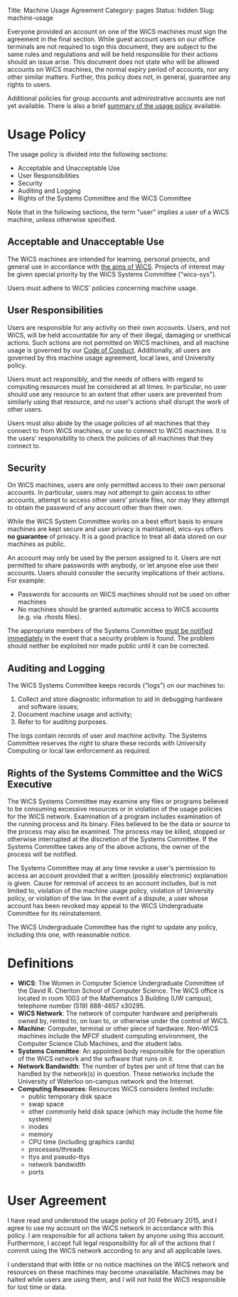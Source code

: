 Title: Machine Usage Agreement
Category: pages
Status: hidden
Slug: machine-usage


Everyone provided an account on one of the WiCS machines must sign the
agreement in the final section. While guest account users on our office
terminals are not required to sign this document, they are subject to the same
rules and regulations and will be held responsible for their actions should an
issue arise. This document does not state who will be allowed accounts on WiCS
machines, the normal expiry period of accounts, nor any other similar matters.
Further, this policy does not, in general, guarantee any rights to users.

Additional policies for group accounts and administrative accounts are not yet
available. There is also a brief [summary of the usage
policy]({filename}/pages/mua-summary.md) available.

# Usage Policy #

The usage policy is divided into the following sections:

+ Acceptable and Unacceptable Use
+ User Responsibilities
+ Security
+ Auditing and Logging
+ Rights of the Systems Committee and the WiCS Committee

Note that in the following sections, the term "user" implies a user of a WiCS
machine, unless otherwise specified.

## Acceptable and Unacceptable Use ##

The WiCS machines are intended for learning, personal projects, and general use
in accordance with [the aims of WiCS]({filename}/pages/about.md). Projects of
interest may be given special priority by the WiCS Systems Committee
("wics-sys").

Users must adhere to WiCS' policies concerning machine usage.

## User Responsibilities ##

Users are responsible for any activity on their own accounts. Users, and not
WiCS, will be held accountable for any of their illegal, damaging or unethical
actions. Such actions are not permitted on WiCS machines, and all machine usage
is governed by our [Code of Conduct]({filename}/pages/code-of-conduct.md).
Additionally, all users are governed by this machine usage agreement, local
laws, and University policy.

Users must act responsibly, and the needs of others with regard to computing
resources must be considered at all times. In particular, no user should use
any resource to an extent that other users are prevented from similarly using
that resource, and no user's actions shall disrupt the work of other users.

Users must also abide by the usage policies of all machines that they connect
to from WiCS machines, or use to connect to WiCS machines. It is the users'
responsibility to check the policies of all machines that they connect to.

## Security ##

On WiCS machines, users are only permitted access to their own personal
accounts. In particular, users may not attempt to gain access to other
accounts, attempt to access other users' private files, nor may they attempt to
obtain the password of any account other than their own.

While the WiCS System Committee works on a best effort basis to ensure machines
are kept secure and user privacy is maintained, wics-sys offers **no
guarantee** of privacy. It is a good practice to treat all data stored on our
machines as public.

An account may only be used by the person assigned to it. Users are not
permitted to share passwords with anybody, or let anyone else use their
accounts. Users should consider the security implications of their actions. For
example:

+ Passwords for accounts on WiCS machines should not be used on other machines
+ No machines should be granted automatic access to WiCS accounts (e.g. via
  .rhosts files).

The appropriate members of the Systems Committee [must be notified
immediately](mailto:wics-sys@lists.uwaterloo.ca) in the event that a security
problem is found. The problem should neither be exploited nor made public until
it can be corrected.

## Auditing and Logging ##

The WiCS Systems Committee keeps records ("logs") on our machines to:

1. Collect and store diagnostic information to aid in debugging hardware and software issues;
2. Document machine usage and activity;
3. Refer to for auditing purposes.

The logs contain records of user and machine activity. The Systems Committee reserves the 
right to share these records with University Computing or local law enforcement as required.

## Rights of the Systems Committee and the WiCS Executive ##

The WiCS Systems Committee may examine any files or programs believed to be
consuming excessive resources or in violation of the usage policies for the
WiCS network. Examination of a program includes examination of the running
process and its binary. Files believed to be the data or source to the process
may also be examined. The process may be killed, stopped or otherwise
interrupted at the discretion of the Systems Committee. If the Systems
Committee takes any of the above actions, the owner of the process will be
notified.

The Systems Committee may at any time revoke a user's permission to access an
account provided that a written (possibly electronic) explanation is given.
Cause for removal of access to an account includes, but is not limited to,
violation of the machine usage policy, violation of University policy, or
violation of the law. In the event of a dispute, a user whose account has been
revoked may appeal to the WiCS Undergraduate Committee for its reinstatement.

The WiCS Undergraduate Committee has the right to update any policy, including this one, with
reasonable notice.

# Definitions #

+ **WiCS**: The Women in Computer Science Undergraduate Committee of the David
  R. Cheriton School of Computer Science. The WiCS office is located in room
  1003 of the Mathematics 3 Building (UW campus), telephone number (519) 888-4657
  x30295.
+ **WiCS Network**: The network of computer hardware and peripherals owned by,
  rented to, on loan to, or otherwise under the control of WiCS.
+ **Machine**: Computer, terminal or other piece of hardware. Non-WiCS machines
  include the MFCF student computing environment, the Computer Science Club
  Machines, and the student labs.
+ **Systems Committee**: An appointed body responsible for the operation of the
  WiCS network and the software that runs on it.
+ **Network Bandwidth**: The number of bytes per unit of time that can be
  handled by the network(s) in question. These networks include the University
  of Waterloo on-campus network and the Internet.
+ **Computing Resources**: Resources WiCS considers limited include:
  + public temporary disk space
  + swap space
  + other commonly held disk space (which may include the home file system)
  + inodes
  + memory
  + CPU time (including graphics cards)
  + processes/threads
  + ttys and pseudo-ttys
  + network bandwidth
  + ports

# User Agreement #

I have read and understood the usage policy of 20 February 2015, and I agree to
use my account on the WiCS network in accordance with this policy. I am
responsible for all actions taken by anyone using this account. Furthermore, I
accept full legal responsibility for all of the actions that I commit using the
WiCS network according to any and all applicable laws.

I understand that with little or no notice machines on the WiCS network and
resources on these machines may become unavailable. Machines may be halted
while users are using them, and I will not hold the WiCS responsible for lost
time or data.
